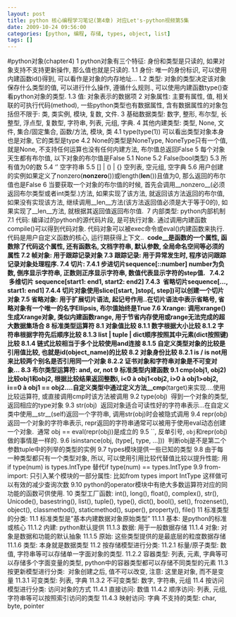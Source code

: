 ```yaml
---
layout: post
title: python 核心编程学习笔记(第4章) 对应Let's-python视频第5集
date: 2009-10-24 09:56:00
categories: [python, 编程, 存储, types, object, list]
tags: []
---
```

#python对象(chapter4)
1 python对象有三个特征: 身份和类型是只读的, 如果对象支持不支持更新操作, 那么值也就是只读的.
1.1 身份: 唯一的身份标识, 可以使用内建函数id()得到, 可以看作是对象的内存地址…
1.2 类型: 对象的类型决定该对象保存什么类型的值, 可以进行什么操作, 遵循什么规则., 可以使用内建函数type()查看python对象的类型.
1.3 值: 对象表示的数据项
2 对象属性: 主要有属性, 值, 相关联的可执行代码(method), 一些python类型也有数据属性, 含有数据属性的对象包括但不限于: 类, 类实例, 模块, 复数, 文件.
3 基础数据类型: 数字, 整形, 布尔型, 长整型, 浮点型, 复数型, 字符串, 列表, 元组, 字典.
4 其他内建类型: 类型, None, 文件, 集合/固定集合, 函数/方法, 模块, 类
4.1 type(type(1)) 可以看出类型对象本身也是对象, 它的类型是type
4.2 None的类型是NoneType, NoneType只有一个值, 就是None, 不支持任何运算也没有任何内建方法, 布尔值总返回False
5 每个对象天生都有布尔值, 以下对象的布尔值是False
5.1 None
5.2 False(bool类型)
5.3 所有值为0的数
5.4 ‘’ 空字符串
5.5 [] | () | {} 空列表, 空元组, 空字典
5.6 用户创建的实例如果定义了nonzero(__nonzero__())或length(__len__())且值为0, 那么返回的布尔值也是False
6 当要获取一个对象的布尔值的时候, 首先会调用__nonzero__(必须返回布尔类型或者int类型.)方法, 如果实现了该方法, 就返回该方法返回的布尔值, 如果没有实现该方法, 继续调用__len__方法(该方法返回值必须是大于等于0的), 如果实现了__len__方法, 就根据其返回值返回布尔值.  
7 内部类型: python内部机制
7.1 代码: 编译过的python的源代码片段, 是可执行对象. 通过调用内建函数compile()可以得到代码对象. 代码对象可以被exec命令或eval()内建函数来执行.   代码是用户自定义函数的核心, 运行期获得上下文..  __code__是函数的一个属性, 函数除了代码这个属性, 还有函数名, 文档字符串, 默认参数, 全局命名空间等必须的属性
7.2 帧对象: 用于跟踪记录对象
7.3 跟踪记录: 用于异常发生时, 程序访问跟踪记录对象处理程序.
7.4 切片: 
7.4.1 步进切片sequence[::number] number为负数, 倒序显示字符串, 正数则正序显示字符串, 数值代表显示字符的step值.   
7.4.2  多维切片 sequence[start1: end1, start2: end2]
7.4.3  省略切片sequence[…, start1: end1]
7.4.4 切片对象使用slice([start, ]stop[, step])可以创建一个切片对象
7.5 省略对象: 用于扩展切片语法, 起记号作用..在切片语法中表示省略号, 省略对象有一个唯一的名字Ellipsis, 布尔值始终是True
7.6 Xrange: 调用xrange()生成Xrange对象, 类似内建函数range, 用于节省内存使用或range无法完成的超大数据集场合
8 标准类型运算符
8.1 对象值比较
8.1.1 数字根据大小比较
8.1.2 字符串根据字符先后顺序比较
8.1.3 list | tuple | dict顺序按照其中元素(dict按照键)比较
8.1.4 链式比较相当于多个比较使用and连接
8.1.5 自定义类型对象的比较是引用值比较, 也就是id(object_name)的比较
8.2 对象身份比较
8.2.1 is / is not用来比较两个别名是否引用同一个对象
8.2.2 证书对象和字符串对象是不可变对象…
8.3 布尔类型运算符: and, or, not
9 标准类型内建函数
9.1 cmp(obj1, obj2)  比较obj1和obj2, 根据比较结果返回整数i, i<0 à obj1<obj2, i>0 à obj1>obj2, i==0 à obj1 == obj2….自定义类型中通过定义方法__cmp__(target)来实现….使用比较运算符, 或直接调用cmp时该方法被调用
9.2 type(obj)  得到一个对象的类型, 返回相应的type对象
9.3 str(obj)  返回对象适合可读性好的字符串表示…在自定义类中使用__str__(self)返回一个字符串, 调用str(obj)时会被隐式调用
9.4 repr(obj)  返回一个对象的字符串表示, repr返回的字符串通常可以被用于使用eval动态创建一个对象.  通常 obj == eval(repr(obj))是成立的
9.5 ``, 反单引号, `obj`和repr(obj)做的事情是一样的.
9.6 isinstance(obj, (type[, type, …]))  判断obj是不是第二个参数tuple中的列举的类型的实例
9.7 types模块提供一些已知的类型
9.8 由于每一种类型都只有一个类型对象, 所以, 可以使用引用比较代替值比较以提升性能: 用if type(num) is types.IntType 替代if type(num) == types.IntType
9.9 from-import: 只引入某个模块的一部分属性: 比如from types import IntType 这样做可以有效的减少查询次数
9.10 python的operator模块中有绝大多数运算符对应的同功能的函数可供使用.
10 类型工厂函数: int(), long(), float(), complex(), str(), Unicode(), basestring(), list(), tuple(), type(), dict(), bool(), set(), frozenset(), object(), classmethod(), staticmethod(), super(), property(), file()
11 标准类型的分类:
11.1 标准类型是”基本内建数据对象原始类型”
11.1.1 基本: 是python的标准或核心
11.1.2 内建: python默认提供
11.1.3 数据: 用于一般数据存储
11.1.4 对象: 对象是数据和功能的默认抽象
11.1.5 原始: 这些类型提供的是最底层的粒度数据存储
11.1.6 类型: 本身就是数据类型
11.2 按存储模型进行分类: 
11.2.1 标量/原子类型: 数值, 字符串等可以存储单一字面对象的类型.
11.2.2 容器类型: 列表, 元素, 字典等可以存储多个字面变量的类型, python中的容器类型都可以存储不同类型的元素
11.3 按更新模型进行分类:  对象创建之后, 值不可以改变, 注意: 这里是对象, 而不是变量
11.3.1 可变类型: 列表, 字典
11.3.2 不可变类型: 数字, 字符串, 元组
11.4 按访问模型进行分类: 访问对象的方式
11.4.1 直接访问: 数值
11.4.2 顺序访问: 列表, 元组, 字符串等可以按照索引访问的类型
11.4.3 映射访问: 字典
不支持的类型: char, byte, pointer
